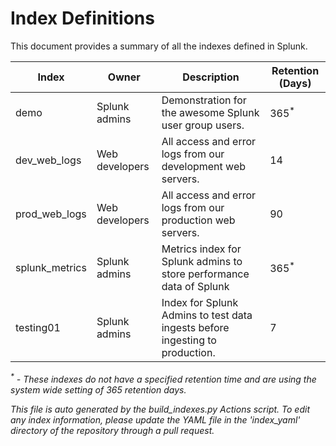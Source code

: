 # Index Definitions

This document provides a summary of all the indexes defined in Splunk.

|Index|Owner|Description|Retention (Days)|
|-|-|-|-|
|demo|Splunk admins|Demonstration for the awesome Splunk user group users.|365<sup>*</sup>|
|dev_web_logs|Web developers|All access and error logs from our development web servers.|14|
|prod_web_logs|Web developers|All access and error logs from our production web servers.|90|
|splunk_metrics|Splunk admins|Metrics index for Splunk admins to store performance data of Splunk|365<sup>*</sup>|
|testing01|Splunk admins|Index for Splunk Admins to test data ingests before ingesting to production.|7|

_<sup>*</sup> - These indexes do not have a specified retention time and are using the system wide setting of 365 retention days._

*This file is auto generated by the build_indexes.py Actions script. To edit any index information, please update the YAML file in the 'index_yaml' directory of the repository through a pull request.*

